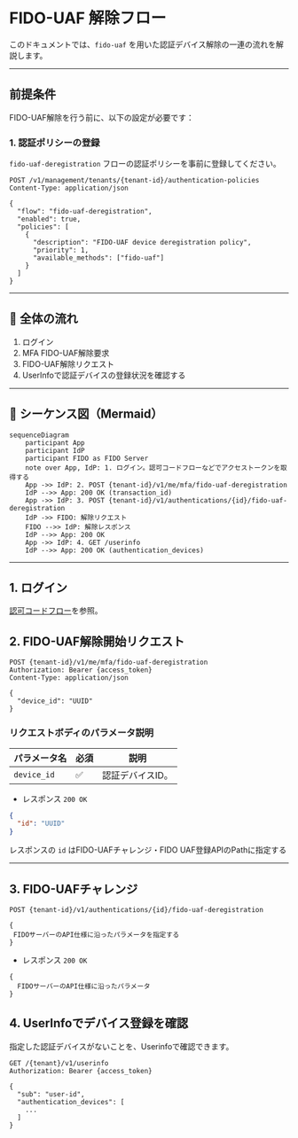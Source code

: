 # FIDO-UAF 解除フロー

このドキュメントでは、`fido-uaf` を用いた認証デバイス解除の一連の流れを解説します。

---

## 前提条件

FIDO-UAF解除を行う前に、以下の設定が必要です：

### 1. 認証ポリシーの登録

`fido-uaf-deregistration` フローの認証ポリシーを事前に登録してください。

```http
POST /v1/management/tenants/{tenant-id}/authentication-policies
Content-Type: application/json

{
  "flow": "fido-uaf-deregistration",
  "enabled": true,
  "policies": [
    {
      "description": "FIDO-UAF device deregistration policy",
      "priority": 1,
      "available_methods": ["fido-uaf"]
    }
  ]
}
```

---

## 🧭 全体の流れ

1. ログイン
2. MFA FIDO-UAF解除要求
3. FIDO-UAF解除リクエスト
4. UserInfoで認証デバイスの登録状況を確認する

---

## 🔁 シーケンス図（Mermaid）

```mermaid
sequenceDiagram
    participant App
    participant IdP
    participant FIDO as FIDO Server
    note over App, IdP: 1. ログイン。認可コードフローなどでアクセストークンを取得する
    App ->> IdP: 2. POST {tenant-id}/v1/me/mfa/fido-uaf-deregistration
    IdP -->> App: 200 OK (transaction_id)
    App ->> IdP: 3. POST {tenant-id}/v1/authentications/{id}/fido-uaf-deregistration
    IdP ->> FIDO: 解除リクエスト
    FIDO -->> IdP: 解除レスポンス
    IdP -->> App: 200 OK
    App ->> IdP: 4. GET /userinfo
    IdP -->> App: 200 OK (authentication_devices)

```

---

## 1. ログイン

[認可コードフロー](../content_04_protocols/protocol-01-authorization-code-flow.md)を参照。

## 2. FIDO-UAF解除開始リクエスト

```http
POST {tenant-id}/v1/me/mfa/fido-uaf-deregistration
Authorization: Bearer {access_token}
Content-Type: application/json

{
  "device_id": "UUID"
}
```

### リクエストボディのパラメータ説明

| パラメータ名      | 必須 | 説明        |
|-------------|----|-----------|
| `device_id` | ✅️ | 認証デバイスID。 |

* レスポンス `200 OK`

```json
{
  "id": "UUID"
}
```

レスポンスの `id` はFIDO-UAFチャレンジ・FIDO UAF登録APIのPathに指定する

---

## 3. FIDO-UAFチャレンジ

```http
POST {tenant-id}/v1/authentications/{id}/fido-uaf-deregistration

{
 FIDOサーバーのAPI仕様に沿ったパラメータを指定する
}
```

* レスポンス `200 OK`

```
{
  FIDOサーバーのAPI仕様に沿ったパラメータ
}
```

## 4. UserInfoでデバイス登録を確認

指定した認証デバイスがないことを、Userinfoで確認できます。

```http
GET /{tenant}/v1/userinfo
Authorization: Bearer {access_token}
```

```
{
  "sub": "user-id",
  "authentication_devices": [
    ...
  ]
}
```

